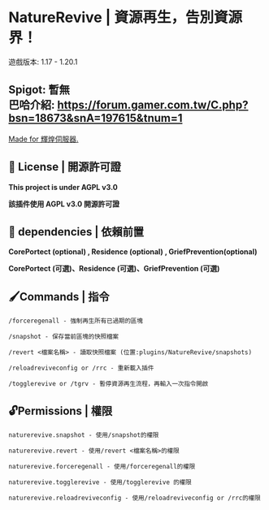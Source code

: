 # NatureRevive | 資源再生，告別資源界！
遊戲版本: 1.17 - 1.20.1

Spigot: 暫無<br>
巴哈介紹: https://forum.gamer.com.tw/C.php?bsn=18673&snA=197615&tnum=1
---

[Made for 輝煌伺服器.](https://discord.gg/5MHGpAFGEN "The Copyright of the entire source codes is owned by NCT-skyouo according to Article 10 the Copyright Law of the Republic of China.")

## 📃 License | 開源許可證

**This project is under AGPL v3.0**

**該插件使用 AGPL v3.0 開源許可證**

## 🔴 dependencies | 依賴前置

**CorePortect (optional) , Residence (optional) , GriefPrevention(optional)**

**CorePortect (可選)、Residence (可選)、GriefPrevention (可選)**

## 🖌Commands | 指令
```
/forceregenall - 強制再生所有已過期的區塊

/snapshot - 保存當前區塊的快照檔案

/revert <檔案名稱> - 讀取快照檔案 (位置:plugins/NatureRevive/snapshots)

/reloadreviveconfig or /rrc - 重新載入插件

/togglerevive or /tgrv - 暫停資源再生流程，再輸入一次指令開啟

```

## 🔓Permissions | 權限
```
naturerevive.snapshot - 使用/snapshot的權限

naturerevive.revert - 使用/revert <檔案名稱>的權限

naturerevive.forceregenall - 使用/forceregenall的權限

naturerevive.togglerevive - 使用/togglerevive 的權限

naturerevive.reloadreviveconfig - 使用/reloadreviveconfig or /rrc的權限

```
